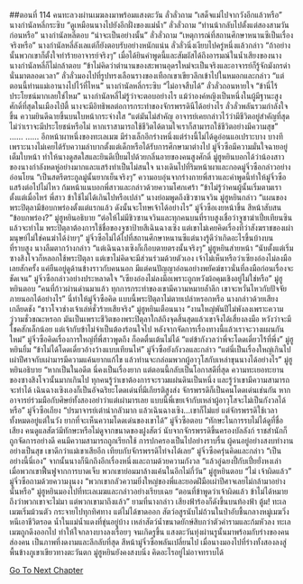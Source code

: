 ##ตอนที่ 114 คนทะลวงผ่านเมฆลงมาพร้อมแสงตะวัน
ลั่วลั่วถาม “เสด็จแม่ไปจากวังอีกแล้วหรือ”
นางกำนัลหลี่กระซิบ “ดูเหมือนนางไปยังอีกฝั่งของแม่น้ำ”
ลั่วลั่วถาม “ท่านน้ากลับไปตั้งแต่สองสามวันก่อนหรือ”
นางกำนัลหลี่ตอบ “น่าจะเป็นอย่างนั้น”
ลั่วลั่วถาม “เหตุการณ์ที่สถานศึกษาหนานซีเป็นเรื่องจริงหรือ”
นางกำนัลหลี่ลังเลแต่ก็ยังตอบรับอย่างหนักแน่น
ลั่วลั่วนิ่งเงียบไปครู่หนึ่งแล้วกล่าว “ถ้าอย่างนั้นพวกเขาก็ตั้งใจทำร้ายอาจารย์จริงๆ”
เมื่อได้ยินคำพูดนี้และสัมผัสได้ถึงอารมณ์ในน้ำเสียงของนาง นางกำนัลหลี่ก็ไม่กล้าตอบ
“ข้าไม่คิดว่าตำนานของสะพานอุดรใหม่จะเป็นจริงและอาจารย์ก็รู้จักมังกรดำนั่นมาตลอดเวลา”
ลั่วลั่วมองไปที่รูปทรงเลือนรางของเทือกเขาเขียวลึกเข้าไปในหมอกและกล่าว “แต่ตอนนี้ท่านแม่เอานางไปไว้ที่ไหน”
นางกำนัลหลี่กระซิบ “ไม่อาจสืบได้”
ลั่วลั่วถอนหายใจ “ข้านี่ไร้ประโยชน์มากเลยใช่ไหม”
นางกำนัลหลี่ไม่รู้ว่าจะตอบอย่างไร แม้ว่าองค์หญิงเป็นหนึ่งในผู้มีฐานะสูงศักดิ์ที่สุดในเมืองไป๋ตี้ นางจะมีอิทธิพลต่อการกระทำของจักรพรรดินีได้อย่างไร
ลั่วลั่วพลันรวมกำลังใจขึ้น ความยินดีฉายขึ้นบนใบหน้ากระจ่างใส “แต่มันไม่สำคัญ อาจารย์เคยกล่าวไว้ว่ามีชีวิตอยู่สำคัญที่สุด ไม่ว่าเราจะมีประโยชน์หรือไม่ หากเราสามารถใช้ชีวิตได้ตามใจเราก็สามารถใช้ชีวิตอย่างมีความสุข”
……
……
อีกหน้าผาหนึ่งของทะเลเมฆ มีร่างเล็กอีกร่างหนึ่งแต่ร่างนี้ไม่ได้ดูอ่อนแอเปราะบาง บางทีเพราะนางไม่เคยได้รับความลำบากตั้งแต่เด็กหรือได้รับการศึกษามาต่างไป มู่จิ่วซือมีความมั่นใจฉายอยู่เต็มใบหน้า ทำให้นางดูสดใสและยินดีเปี่ยมไปด้วยกลิ่นอายของคนสูงศักดิ์
มู่ฮูหยินบอกได้ว่าน้องสาวของนางกำลังหดหู่อย่างมากและแสร้งทำเป็นไม่สนใจ
นางเดินไปที่ริมหน้าผาและกอดมู่จิ่วซือกล่าวอย่างอ่อนโยน “เป็นสตรีตระกูลมู่นั้นยากเย็นจริงๆ”
ความอบอุ่นจากร่างกายพี่สาวและคำพูดนี้ทำให้มู่จิ่วซือแสร้งต่อไปไม่ไหว ก้มหน้าแนบอกพี่สาวและกล่าวด้วยความโศกเศร้า “ข้าไม่รู้ว่าคนผู้นั้นเริ่มตามเราตั้งแต่เมื่อไหร่ พี่สาว ข้าใช้ไม่ได้เกินไปหรือเปล่า”
นางย่อมพูดถึงชิวซานจวิน
มู่ฮูหยินกล่าว “แผนของพระปิตุลามีข้อบกพร่องตั้งแต่แรกแล้ว ดังนั้นจะโทษเจ้าได้อย่างไร”
มู่จิ่วซือเงยหน้าขึ้น สีหน้าสับสน “ข้อบกพร่อง?”
มู่ฮูหยินอธิบาย “ต่อให้ไม่มีชิวซานจวินและทุกคนบนที่ราบสูงเชื่อว่าจูซาฆ่าเปี๋ยเทียนซินแล้วจะทำไม พระปิตุลาต้องการใช้ชื่อของจูซาป้ายสีเฉินฉางเซิง แต่เขาไม่เคยคิดเรื่องที่ว่าสังฆราชของเผ่ามนุษย์ไม่ใช่คนฆ่าได้ง่ายๆ”
มู่จิ่วซือไม่ได้ไปที่สถานศึกษาหนานซีแต่นางรู้ดีว่าเกิดอะไรขึ้นบ้างบนที่ราบสูง นางลืมตากว้างกล่าว “แต่เฉินฉางเซิงก็เกือบตายตรงนั้นจริงๆ”
มู่ฮูหยินส่ายหน้า “นับตั้งแต่เริ่ม ซางสิงโจวก็หลอกใช้พระปิตุลา แต่เขาไม่คิดจะมีส่วนร่วมด้วยตัวเอง เจ้าไม่เห็นหรือว่าเซียงอ๋องไม่ลงมือเลยสักครั้ง แค่ยืนอยู่ดูด้านข้างราวกับคนนอก มีแต่คนปัญญาอ่อนอย่างพยัคฆ์ขาวนั่นที่ลงมือก่อนเรื่องจะชัดเจน”
มู่จิ่วซือกล่าวอย่างประหลาดใจ “เซียงอ๋องไม่ลงมือเพราะถูกหวังผ้อคุมเชิงอยู่ไม่ใช่หรือ”
มู่ฮูหยินตอบ “คนที่ก้าวผ่านด่านมาแล้ว ทุกการกระทำของเขามีความหมายล้ำลึก เขาจะหวั่นไหวกับปัจจัยภายนอกได้อย่างไร”
นี่ทำให้มู่จิ่วซือคิด แบบนี้พระปิตุลาไม่ตายเปล่าหรอกหรือ นางกล่าวด้วยเสียงเกลียดชัง “ชาวโจวช่างเจ้าเล่ห์ชั่วร้ายเสียจริง”
มู่ฮูหยินเตือนนาง “งานใหญ่พันปีไม่พังลงเพราะความวู่วามชั่วขณะหรอก มันเป็นเพราะชีวิตของพระปิตุลาใกล้ถึงจุดสิ้นสุดแล้วเขาจึงได้เสี่ยงลงมือ หวังว่าจะมีโชคสักเล็กน้อย แต่เจ้ากับข้าไม่จำเป็นต้องร้อนใจไป หลังจากจัดการเรื่องทางนี้แล้วเราจะวางแผนกันใหม่”
มู่จิ่วซือคิดเรื่องการใหญ่ที่พี่สาวพูดถึง ก็อดตื่นเต้นไม่ได้ “แต่ข้ากังวลว่าพี่จะโดดเดี่ยวไร้ที่พึ่ง”
มู่ฮูหยินยิ้ม “ข้าไม่ได้โดดเดี่ยวอ้างว้างแบบเทียนไห่”
มู่จิ่วซือยังกังวลและกล่าว “แต่นี่เป็นเรื่องใหญ่เกินไป เผ่าปีศาจกับเผ่ามารมีความแค้นยากแก้ไข แล้วท่านจะกล่อมพวกผู้อาวุโสกับเหล่าขุนนางได้อย่างไร”
มู่ฮูหยินอธิบาย “หากเป็นในอดีต นี่คงเป็นเรื่องยาก แต่ตอนนี้กลับเป็นโอกาสดีที่สุด ความทะเยอทะยานของซางสิงโจวนั้นมากเกินไป ทุกคนรู้ว่าเขาต้องการจะรวมแผ่นดินเป็นหนึ่ง และรู้ว่าเขามีความสามารถจะทำได้ เฉินฉางเซิงเองก็เป็นอัจฉริยะโดดเด่นที่มีเกียรติสูงส่ง จักรพรรดิก็เป็นคนโดดเด่นเช่นกัน หากอาจารย์ร่วมมือกับศิษย์ทั้งสองอย่าว่าแต่เผ่ามารเลย แบบนี้พี่เขยเจ้ากับเหล่าผู้อาวุโสจะไม่เป็นกังวลได้หรือ”
มู่จิ่วซือเถียง “ปรมาจารย์เต๋าน่ากลัวมาก แล้วเฉินฉางเซิง...เขาก็ไม่แย่ แต่จักรพรรดิใช้เวลาทั้งหมดอยู่แต่ในวัง ยากที่จะเห็นความโดดเด่นของเขาได้”
มู่จิ่วซือตอบ “ทักษะในการรบไม่ได้ดูที่ชื่อเสียง คนดูแลสัตว์มีทักษะหรือไม่ดูจากขนาดของฝูงสัตว์ นับจากจักรพรรดิขึ้นครองบัลลังก์ ราชสำนักก็ถูกจัดการอย่างดี คนมีความสามารถถูกเรียกใช้ การปกครองเป็นไปอย่างราบรื่น ผู้คนอยู่อย่างสงบทำงานอย่างเป็นสุข เขาดีกว่าแม่เขาเสียอีก เทียบกับจักรพรรดิไท่จงได้เลย”
มู่จิ่วซือครุ่นคิดและกล่าว “เป็นอย่างนี้นี่เอง”
จากนั้นนางก็นึกถึงอีกเรื่องหนึ่งและถามด้วยความกังวล “แล้วอู๋ฉยงปี้กับเปี๋ยยั่งหงเล่า เมื่อพวกเขาฟื้นฟูจากการบาดเจ็บ พวกเขาย่อมมาล้างแค้นในอีกไม่กี่วัน”
มู่ฮูหยินตอบ “ไม่ เจ้าผิดแล้ว”
มู่จิ่วซือถามด้วยความงุนงง “พวกเขากลัวความยิ่งใหญ่ของพี่และยอดฝีมือเผ่าปีศาจเลยไม่กล้ามาอย่างนั้นหรือ”
มู่ฮูหยินมองไปที่ทะเลเมฆและกล่าวอย่างเรียบเฉย “ตอนที่ข้าพูดว่าเจ้าผิดแล้ว ข้าไม่ได้หมายถึงว่าพวกเขาจะไม่มา แต่พวกเขามาถึงแล้ว”
ยามที่นางกล่าว เสียงฟ้าร้องก็ดังขึ้นบนท้องฟ้า
ตู้ม! ทะเลเมฆเริ่มม้วนตัว กระจายไปทุกทิศทาง แต่ไม่ได้ขาดออก สัตว์อสูรนับไม่ถ้วนในป่าอับชื้นกลางหมู่เมฆวิ่งหนีเอาชีวิตรอด น้ำในแม่น้ำแดงที่ขุ่นอยู่บ้าง เหล่าสัตว์น้ำขนาดยักษ์สิบกว่าตัวคำรามและก้มหัวลง
ทะเลเมฆถูกดึงออกไป ทำให้ใจกลางบางลงเรื่อยๆ จนเกิดรูขึ้น
แสงตะวันทุ่งผ่านรูนั้นมาพร้อมกับร่างของคนส่องคน
เป็นภาพที่งดงามและลึกลับที่สุด
สีหน้ามู่จิ่วซือพลันเปลี่ยนไป เมื่อนางมองไปที่ร่างทั้งสองลงสู่พื้นข้างภูเขาเขียวทางตะวันตก มู่ฮูหยินยังคงสงบนิ่ง คิดอะไรอยู่ไม่อาจทราบได้


[Go To Next Chapter]( ./941.md)
